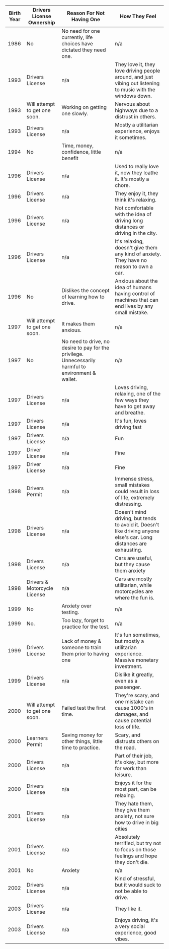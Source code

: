 | Birth Year | Drivers License Ownership | Reason For Not Having One | How They Feel |
|---|---|---|---|
| 1986 | No | No need for one currently, life choices have dictated they need one. | n/a |
| 1993 | Drivers License | n/a | They love it, they love driving people around, and just vibing out listening to music with the windows down. |
| 1993 | Will attempt to get one soon. | Working on getting one slowly. | Nervous about highways due to a distrust in others. |
| 1993 | Drivers License | n/a | Mostly a utilitarian experience, enjoys it sometimes. |
| 1994 | No | Time, money, confidence, little benefit | n/a |
| 1996 | Drivers License | n/a | Used to really love it, now they loathe it. It's mostly a chore. |
| 1996 | Drivers License | n/a | They enjoy it, they think it's relaxing. |
| 1996 | Drivers License | n/a | Not comfortable with the idea of driving long distances or driving in the city. |
| 1996 | Drivers License | n/a | It's relaxing, doesn't give them any kind of anxiety. They have no reason to own a car. |
| 1996 | No | Dislikes the concept of learning how to drive. | Anxious about the idea of humans having control of machines that can end lives by any small mistake. |
| 1997 | Will attempt to get one soon. | It makes them anxious. | n/a |
| 1997 | No | No need to drive, no desire to pay for the privilege. Unnecessarily harmful to environment & wallet. | n/a |
| 1997 | Drivers License | n/a | Loves driving, relaxing, one of the few ways they have to get away and breathe. |
| 1997 | Drivers License | n/a | It's fun, loves driving fast |
| 1997 | Drivers License | n/a | Fun |
| 1997 | Driver License | n/a | Fine |
| 1997 | Driver License | n/a | Fine |
| 1998 | Drivers Permit | n/a | Immense stress, small mistakes could result in loss of life, extremely distressing. |
| 1998 | Drivers License | n/a | Doesn't mind driving, but tends to avoid it. Doesn't like driving anyone else's car. Long distances are exhausting. |
| 1998 | Drivers License | n/a | Cars are useful, but they cause them anxiety |
| 1998 | Drivers & Motorcycle License | n/a | Cars are mostly utilitarian, while motorcycles are where the fun is. |
| 1999 | No | Anxiety over testing. | n/a |
| 1999 | No. | Too lazy, forget to practice for the test. | n/a |
| 1999 | Drivers License | Lack of money & someone to train them prior to having one | It's fun sometimes, but mostly a utilitarian experience. Massive monetary investment. |
| 1999 | Drivers License | n/a | Dislike it greatly, even as a passenger. |
| 2000 | Will attempt to get one soon. | Failed test the first time. | They're scary, and one mistake can cause 1000's in damages, and cause potential loss of life. |
| 2000 | Learners Permit | Saving money for other things, little time to practice. | Scary, and distrusts others on the road. |
| 2000 | Drivers License | n/a | Part of their job, it's okay, but more for work than leisure. |
| 2000 | Drivers License | n/a | Enjoys it for the most part, can be relaxing. |
| 2001 | Drivers License | n/a | They hate them, they give them anxiety, not sure how to drive in big cities |
| 2001 | Drivers License | n/a | Absolutely terrified, but try not to focus on those feelings and hope they don't die. |
| 2001 | No | Anxiety | n/a |
| 2002 | Drivers License | n/a | Kind of stressful, but it would suck to not be able to drive. |
| 2003 | Drivers License | n/a | They like it. |
| 2003 | Drivers License | n/a | Enjoys driving, it's a very social experience, good vibes. |
